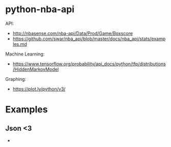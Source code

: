 # python-nba-api

API:
* http://nbasense.com/nba-api/Data/Prod/Game/Boxscore
* https://github.com/swar/nba_api/blob/master/docs/nba_api/stats/examples.md

Machine Learning:
* https://www.tensorflow.org/probability/api_docs/python/tfp/distributions/HiddenMarkovModel

Graphing:
* https://plot.ly/python/v3/

# Examples

## Json <3

* 
